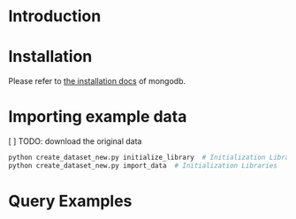 # Introduction



# Installation

Please refer to [the installation docs](https://docs.mongodb.com/manual/installation/) of mongodb.


# Importing example data

[ ] TODO: download the original data

```bash
python create_dataset_new.py initialize_library  # Initialization Libraries
python create_dataset_new.py import_data  # Initialization Libraries
```

# Query Examples


